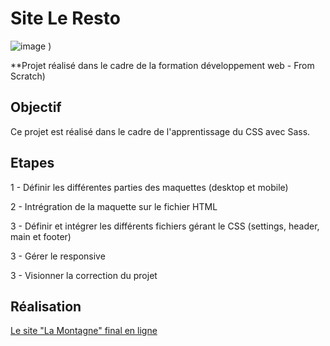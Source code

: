 # Site Le Resto

![image](https://github.com/user-attachments/assets/99c2fe69-80ca-4a58-8530-b94ba4a75e9c)
)

**Projet réalisé dans le cadre de la formation développement web - From Scratch)

## Objectif

Ce projet est réalisé dans le cadre de l'apprentissage du CSS avec Sass.

## Etapes

1 - Définir les différentes parties des maquettes (desktop et mobile)

2 - Intrégration de la maquette sur le fichier HTML

3 - Définir et intégrer les différents fichiers gérant le CSS (settings, header, main et footer)

3 - Gérer le responsive

3 - Visionner la correction du projet

## Réalisation

[Le site "La Montagne" final en ligne](https://vanessafauvet.github.io/La-Montagne/)
